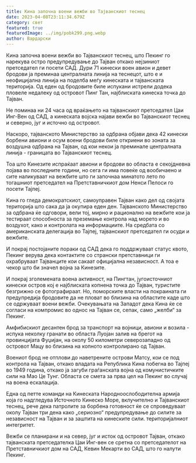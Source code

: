 ```yaml
---
title: Кина започна воени вежби во Тајванскиот теснец
date: 2023-04-08T23:11:34.679Z
category: свет
featured: true
featuredImage: ../img/pobk299.png.webp
author: Вардарски
---
```


Кина започна воени вежби во Тајванскиот теснец, што Пекинг го нарекува остро предупредување до Тајван откако нејзиниот претседател ги посети САД. Дури 71 кинески воен авион и девет бродови ја преминаа централната линија на теснецот, што е и неофицијална линија на поделба меѓу кинеската и тајванската територија. Од еден од бродовите биле испукани истрели додека пловеле недалеку од островот Пинг Тан, најблиската кинеска точка до Тајван.

Не поминаа ни 24 часа од враќањето на тајванскиот претседател Цаи Инг-Вен од САД, а кинеската војска најави вежби во Тајванскиот теснец и северно, југ и источно од островот.

Наскоро, тајванското Министерство за одбрана објави дека 42 кинески борбени авиони и осум воени бродови биле откриени во зоната за воздушна одбрана на Тајван, од кои некои ја преминале централната линија - границата во Тајванскиот теснец.

Тоа што Кинезите испраќаат авиони и бродови во областа е секојдневна појава во последните години, но сега ги има повеќе од вообичаено и сите наликуваат на вежбите што ги започнаа минатото лето по тогашниот претседател на Претставничкиот дом Ненси Пелоси го посети Тајпеј.

Кина го гледа демократскиот, самоуправен Тајван како дел од својата територија што сака да ја окупира еден ден. Тајванското Министерство за одбрана ќе одговори, вели тој, мирно и рационално на вежбите кои ја тестираат способноста за преземање контрола над морето и во воздухот, како и контролата на информациите. На средбата со американската делегација во Тајпеј, тајванскиот претседател ги осуди и вежбите.

И покрај постојаните пораки од САД дека го поддржуваат статус квото, Пекинг верува дека контактите со странски претставници ги охрабруваат Тајванците кои сакаат официјална независност. А тоа е чекор што би значел војна за Кинезите.

И покрај зголемената воена активност, на Пингтан, југоисточниот кинески остров кој е најблиската копнена точка до Тајван, туристите безгрижно се фотографираат. Но, поморските власти на покраината ги предупредија бродовите да не пловат во близина на областите каде што се одржуваат воени вежби. Очекувањата на Западот дека Кина ќе се согласи на компромис во однос на Тајван се, сепак, само „желби“ за Пекинг.

Амфибискиот десантен брод за транспорт на војници, авиони и возила - испука неколку гранати во областа Луојан залив на брегот на провинцијата Фуџијан, на околу 50 километри северозападно од островот Мацу во близина на копното контролирано од Тајван.

Воениот брод не отплови до наветрените острови Матсу, кои се под контрола на Тајван, откако владата на Република Кина побегна во Тајпеј во 1949 година, откако ја загуби граѓанската војна од комунистичките сили на Мао Це Тунг. Областа се смета за прва цел на Пекинг во случај на воена ескалација.

Една од петте команди на Кинеската Народноослободителна армија која го надгледува Источното Кинеско Море, вклучително и Тајванскиот теснец, рече дека патролите за борбена готовност ќе се спроведуваат околу Тајван три дена како „сериозно“ предупредување до силите за независност на Тајван и за заштита на кинеските сили. територијалниот интегритет.

Вежби се планирани и на север, југ и исток од островот Тајван, откако тајванската претседателка Цаи Инг-вен се сретна со претседателот на Претставничкиот дом на САД, Кевин Мекарти во САД, што го налути Пекинг.

